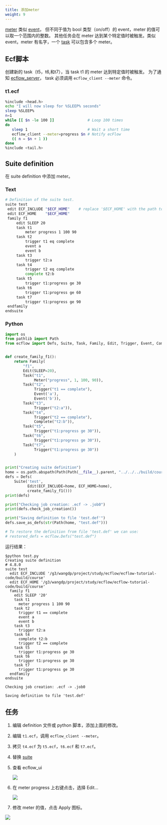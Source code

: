 ```yaml
---
title: 添加meter
weight: 9
---
```


[meter](https://software.ecmwf.int/wiki/display/ECFLOW/Glossary#term-meter) 类似 [event](https://software.ecmwf.int/wiki/display/ECFLOW/Glossary#term-event)，
但不同于值为 bool 类型（on/off）的 event，meter 的值可以取一个范围内的整数。
其他任务会在 meter 达到某个特定值时被触发。类似 event，meter 有名字，一个 [task](https://software.ecmwf.int/wiki/display/ECFLOW/Glossary#term-task) 可以包含多个 meter。

## Ecf脚本

创建新的 task（t5，t6,和t7），当 task t1 的 meter 达到特定值时被触发。
为了通知 [ecflow_server](https://software.ecmwf.int/wiki/display/ECFLOW/Glossary#term-ecflow-server)，
task 必须调用 `ecflow_client --meter` 命令。

### t1.ecf

```bash
%include <head.h>
echo "I will now sleep for %SLEEP% seconds"
sleep %SLEEP%
n=1
while [[ $n -le 100 ]]               # Loop 100 times
do
   sleep 1                           # Wait a short time
   ecflow_client --meter=progress $n # Notify ecFlow
   (( n = $n + 1 ))
done
%include <tail.h>
```

## Suite definition

在 suite definition 中添加 meter。

### Text

```bash
# Definition of the suite test.
suite test
 edit ECF_INCLUDE "$ECF_HOME"    # replace '$ECF_HOME' with the path to your ECF_HOME directory
 edit ECF_HOME    "$ECF_HOME"
 family f1
     edit SLEEP 20
     task t1
         meter progress 1 100 90
     task t2
         trigger t1 eq complete
         event a
         event b
     task t3
         trigger t2:a
     task t4
         trigger t2 eq complete
         complete t2:b
     task t5
         trigger t1:progress ge 30
     task t6
         trigger t1:progress ge 60
     task t7
         trigger t1:progress ge 90
 endfamily
endsuite
```

### Python

```py
import os
from pathlib import Path
from ecflow import Defs, Suite, Task, Family, Edit, Trigger, Event, Complete, Meter


def create_family_f1():
    return Family(
        "f1",
        Edit(SLEEP=20),
        Task("t1",
             Meter("progress", 1, 100, 90)),
        Task("t2",
             Trigger("t1 == complete"),
             Event('a'),
             Event('b')),
        Task("t3",
             Trigger("t2:a")),
        Task("t4",
             Trigger("t2 == complete"),
             Complete("t2:b")),
        Task("t5",
             Trigger("t1:progress ge 30")),
        Task("t6",
             Trigger("t1:progress ge 30")),
        Task("t7",
             Trigger("t1:progress ge 30"))
    )


print("Creating suite definition")
home = os.path.abspath(Path(Path(__file__).parent, "../../../build/course"))
defs = Defs(
    Suite('test',
          Edit(ECF_INCLUDE=home, ECF_HOME=home),
          create_family_f1()))
print(defs)

print("Checking job creation: .ecf -> .job0")
print(defs.check_job_creation())

print("Saving definition to file 'test.def'")
defs.save_as_defs(str(Path(home, "test.def")))

# To restore the definition from file 'test.def' we can use:
# restored_defs = ecflow.Defs("test.def")
```

运行结果：

```
$python test.py
Creating suite definition
# 4.8.0
suite test
  edit ECF_INCLUDE '/g3/wangdp/project/study/ecflow/ecflow-tutorial-code/build/course'
  edit ECF_HOME '/g3/wangdp/project/study/ecflow/ecflow-tutorial-code/build/course'
  family f1
    edit SLEEP '20'
    task t1
      meter progress 1 100 90
    task t2
      trigger t1 == complete
      event a
      event b
    task t3
      trigger t2:a
    task t4
      complete t2:b
      trigger t2 == complete
    task t5
      trigger t1:progress ge 30
    task t6
      trigger t1:progress ge 30
    task t7
      trigger t1:progress ge 30
  endfamily
endsuite

Checking job creation: .ecf -> .job0

Saving definition to file 'test.def'
```

## 任务

1. 编辑 definition 文件或 python 脚本，添加上面的修改。
2. 编辑 `t1.ecf`，调用 `ecflow_client --meter`。
3. 拷贝 `t4.ecf` 为 `t5.ecf`，`t6.ecf` 和 `t7.ecf`。
4. 替换 [suite](https://software.ecmwf.int/wiki/display/ECFLOW/Glossary#term-suite)
5. 查看 ecflow_ui

    ![](asset/add_meter_load.png)

6. 在 meter progress 上右键点击，选择 Edit…

    ![](asset/add_meter_edit.png)

7. 修改 meter 的值，点击 Apply 图标。

![](asset/add_meter_change_meter.png)
